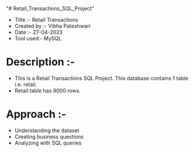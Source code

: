 "# Retail_Transactions_SQL_Project" 

* Title :-        Retail Transactions
* Created by :-   Vibha Pateshwari
* Date :-         27-04-2023
* Tool used:-     MySQL 


# Description :- 
* This is a Retail Transactions SQL Project. This database contains 1 table i.e. retail.
* Retail table has 9000 rows.
		
# Approach :- 
* Understanding the dataset
* Creating business questions
* Analyzing with SQL queries
